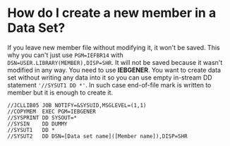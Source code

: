 # How do I create a new member in a Data Set?

If you leave new member file without modifying it, it won't be saved.
This why you can't just use `PGM=IEFBR14` with `DSN=USER.LIBRARY(MEMBER),DISP=SHR`. It will not be saved because it wasn't modified in any way.
You need to use **IEBGENER**. You want to create data set without writing any data into it so you can use empty in-stream DD statement `'//SYSUT1 DD *'`. In such case end-of-file mark is written to member but it is enough to create it.

```
//JCLLIB05 JOB NOTIFY=&SYSUID,MSGLEVEL=(1,1)       
//COPYMEM  EXEC PGM=IEBGENER                       
//SYSPRINT DD SYSOUT=*                             
//SYSIN    DD DUMMY                                
//SYSUT1   DD *                                    
//SYSUT2   DD DSN=[Data set name]([Member name]),DISP=SHR
```

